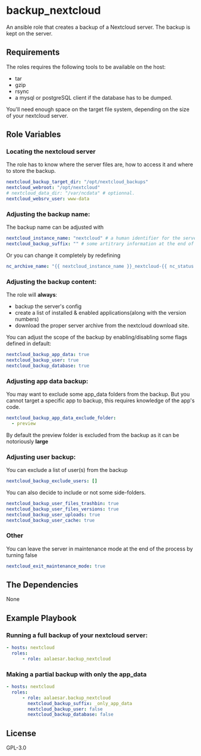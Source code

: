 # backup_nextcloud

An ansible role that creates a backup of a Nextcloud server. The backup is kept on the server.

## Requirements

The roles requires the following tools to be available on the host:
- tar
- gzip
- rsync
- a mysql or postgreSQL client if the database has to be dumped.

You'll need enough space on the target file system, depending on the size of your nextcloud server.

## Role Variables
### Locating the nextcloud server

The role has to know where the server files are, how to access it and where to store the backup.

```yaml
nextcloud_backup_target_dir: "/opt/nextcloud_backups"
nextcloud_webroot: "/opt/nextcloud"
# nextcloud_data_dir: "/var/ncdata" # optionnal.
nextcloud_websrv_user: www-data
```

### Adjusting the backup name:
The backup name can be adjusted with

```yaml
nextcloud_instance_name: "nextcloud" # a human identifier for the server
nextcloud_backup_suffix: "" # some artitrary information at the end of the archive name
```

Or you can change it completely by redefining

```yaml
nc_archive_name: "{{ nextcloud_instance_name }}_nextcloud-{{ nc_status.versionstring }}_{{ ansible_date_time.iso8601_basic_short }}{{ nextcloud_backup_suffix }}"
```

### Adjusting the backup content:

The role will __always__:
 - backup the server's config
 - create a list of installed & enabled applications(along with the version numbers)
 - download the proper server archive from the nextcloud download site.

You can adjust the scope of the backup by enabling/disabling some flags defined in default:

```yaml
nextcloud_backup_app_data: true
nextcloud_backup_user: true
nextcloud_backup_database: true
```

### Adjusting app data backup:

You may want to exclude some app_data folders from the backup.
But you cannot target a specific app to backup, this requires knowledge of the app's code.

```yaml
nextcloud_backup_app_data_exclude_folder:
  - preview
```

By default the preview folder is excluded from the backup as it can be notoriously __large__

### Adjusting user backup:

You can exclude a list of user(s) from the backup
```yaml
nextcloud_backup_exclude_users: []
```

You can also decide to include or not some side-folders.
```yaml
nextcloud_backup_user_files_trashbin: true
nextcloud_backup_user_files_versions: true
nextcloud_backup_user_uploads: true
nextcloud_backup_user_cache: true
```
### Other
 You can leave the server in maintenance mode at the end of the process by turning false
 ```yaml
 nextcloud_exit_maintenance_mode: true
 ```

## The Dependencies

None

## Example Playbook

### Running a full backup of your nextcloud server:
```yaml
- hosts: nextcloud
  roles:
      - role: aalaesar.backup_nextcloud
```

### Making a partial backup with only the app_data
```yaml
- hosts: nextcloud
  roles:
      - role: aalaesar.backup_nextcloud
        nextcloud_backup_suffix: _only_app_data
        nextcloud_backup_user: false
        nextcloud_backup_database: false
```

## License

GPL-3.0

